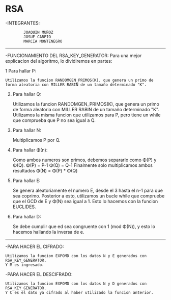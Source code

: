 # RSA
 -INTEGRANTES:
 
			JOAQUIN MUÑOZ
			JOSUE CARPIO
			MARCIA MONTENEGRO
			
------------------------------------------------------------------------------------------------------------------------------------------------------

-FUNCIONAMIENTO DEL RSA_KEY_GENERATOR:
Para una mejor explicacion del algoritmo, lo dividiremos en partes:

1 Para hallar P:

	Utilizamos la funcion RANDOMGEN_PRIMOS(K), que genera un primo de forma aleatoria con MILLER RABIN de un tamaño determinado "K".
	
2. Para hallar Q:

	Utilizamos la funcion RANDOMGEN_PRIMOS(K), que genera un primo de forma aleatoria con MILLER RABIN de un tamaño determinado "K".
	Utilizamos la misma funcion que utilizamos para P, pero tiene un while que comprueba que P no sea igual a Q.
	
3. Para hallar N:

	Multiplicamos P por Q.
	
4. Para hallar Φ(n):

	Como ambos numeros son primos, debemos separarlo como Φ(P) y Φ(Q).
	Φ(P) = P-1
	Φ(Q) = Q-1
	Finalmente solo multiplicamos ambos resultados
	Φ(N) = Φ(P) * Φ(Q)
	
5. Para hallar E:

	Se genera aleatoriamente el numero E, desde el 3 hasta el n-1 para que sea coprimo.
	Posterior a esto, utilizamos un bucle while que compruebe que el GCD de E y Φ(N) sea igual a 1.
	Esto lo hacemos con la funcion EUCLIDES.
	
6. Para hallar D:

	Se debe cumplir que ed sea congruente con 1 (mod Φ(N)), y esto lo hacemos hallando la inversa de e.
	
------------------------------------------------------------------------------------------------------------------------------------------------------

-PARA HACER EL CIFRADO:

	Utilizamos la funcion EXPOMD con los datos N y E generados con RSA_KEY_GENERATOR.
	Y M es ingresado.
	
-PARA HACER EL DESCIFRADO:

	Utilizamos la funcion EXPOMD con los datos N y D generados con RSA_KEY_GENERATOR.
	Y C es el dato ya cifrado al haber utilizado la funcion anterior.
	

















